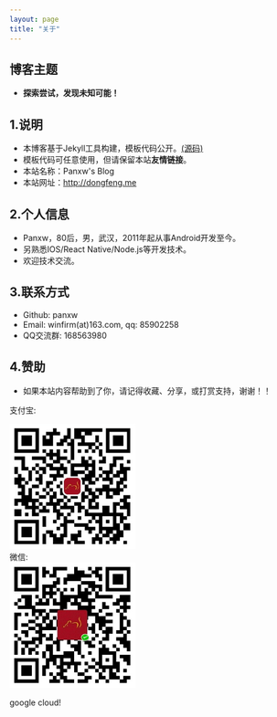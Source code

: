 ```yaml
---
layout: page
title: "关于"
---
```

## 博客主题
- **探索尝试，发现未知可能！**  


## 1.说明
- 本博客基于Jekyll工具构建，模板代码公开。[(源码)](https://github.com/panxw/panxw.github.com)  
- 模板代码可任意使用，但请保留本站**友情链接**。  
- 本站名称：Panxw's Blog  
- 本站网址：http://dongfeng.me  


## 2.个人信息
- Panxw，80后，男，武汉，2011年起从事Android开发至今。
- 另熟悉IOS/React Native/Node.js等开发技术。  
- 欢迎技术交流。  


## 3.联系方式
- Github: panxw  
- Email: winfirm(at)163.com, qq: 85902258  
- QQ交流群: 168563980  


## 4.赞助
- 如果本站内容帮助到了你，请记得收藏、分享，或打赏支持，谢谢！！  

支付宝:  
<div style="width:220px">
    <img width="220" height="220" src="/images/donate_alipay.jpg"/>
</div>
微信:  
<div style="width:220px">
    <img width="220" height="220" src="/images/donate_weixin.jpg"/>
</div>

google cloud!